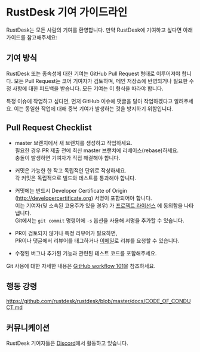 #  RustDesk 기여 가이드라인

RustDesk는 모든 사람의 기여를 환영합니다. 만약 RustDesk에 기여하고 싶다면 아래 가이드를 참고해주세요:

## 기여 방식

RustDesk 또는 종속성에 대한 기여는 GitHub Pull Request 형태로 이루어져야 합니다.
모든 Pull Request는 코어 기여자가 검토하며, 메인 저장소에 반영되거나 필요한 수정 사항에 대한 피드백을 받습니다.
모든 기여는 이 형식을 따라야 합니다.

특정 이슈에 작업하고 싶다면, 먼저 GitHub 이슈에 댓글을 달아 작업하겠다고 알려주세요.
이는 동일한 작업에 대해 중복 기여가 발생하는 것을 방지하기 위함입니다.

## Pull Request Checklist

- master 브랜치에서 새 브랜치를 생성하고 작업하세요.<br/>
필요한 경우 PR 제출 전에 최신 master 브랜치에 리베이스(rebase)하세요.<br/>
충돌이 발생하면 기여자가 직접 해결해야 합니다.

- 커밋은 가능한 한 작고 독립적인 단위로 작성하세요.<br/>
각 커밋은 독립적으로 빌드와 테스트를 통과해야 합니다.

- 커밋에는 반드시 Developer Certificate of Origin (http://developercertificate.org) 서명이 포함되어야 합니다.<br/> 
이는 기여자(및 소속된 고용주가 있을 경우) 가 [프로젝트 라이선스](../LICENCE) 에 동의함을 나타냅니다.<br/>
Git에서는 `git commit` 명령어에 `-s` 옵션을 사용해 서명을 추가할 수 있습니다.

- PR이 검토되지 않거나 특정 리뷰어가 필요하면, 
<br/> PR이나 댓글에서 리뷰어를 태그하거나 [이메일](mailto:info@eltrade.com)로 리뷰를 요청할 수 있습니다.

- 수정된 버그나 추가된 기능과 관련된 테스트 코드를 포함해주세요.

Git 사용에 대한 자세한 내용은 [GitHub workflow 101](https://github.com/servo/servo/wiki/GitHub-workflow)을 참조하세요.

## 행동 강령

https://github.com/rustdesk/rustdesk/blob/master/docs/CODE_OF_CONDUCT.md

## 커뮤니케이션

RustDesk 기여자들은 [Discord](https://discord.gg/nDceKgxnkV)에서 활동하고 있습니다.

